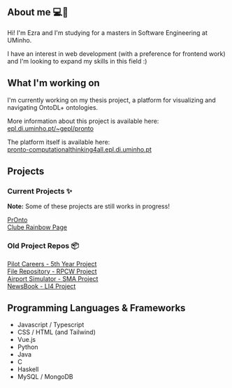 ## About me 💻🌈

Hi! I'm Ezra and I'm studying for a masters in Software Engineering at UMinho. 

I have an interest in web development (with a preference for frontend work) and I'm looking to expand my skills in this field :)

## What I'm working on

I'm currently working on my thesis project, a platform for visualizing and navigating OntoDL+ ontologies.

More information about this project is available here: <br/> [epl.di.uminho.pt/~gepl/pronto](https://epl.di.uminho.pt/~gepl/pronto/)

The platform itself is available here: <br/> [pronto-computationalthinking4all.epl.di.uminho.pt](https://pronto-computationalthinking4all.epl.di.uminho.pt/)

## Projects

### Current Projects ✨

**Note:** Some of these projects are still works in progress!

[PrOnto](https://pronto-computationalthinking4all.epl.di.uminho.pt/) <br/>
[Clube Rainbow Page](https://cluberainbow.github.io/) <br/>

### Old Project Repos 📦

[Pilot Careers - 5th Year Project](https://gitlab.com/pei7/frontendpei) <br/>
[File Repository - RPCW Project](https://github.com/haz145/RPCW2022/tree/main/Projeto) <br/>
[Airport Simulator - SMA Project](https://github.com/alpereirinha/SMA) <br/>
[NewsBook - LI4 Project](https://github.com/chelesgaroth/NewsBook-Project) <br/>

## Programming Languages & Frameworks

* Javascript / Typescript
* CSS / HTML (and Tailwind)
* Vue.js
* Python
* Java
* C
* Haskell
* MySQL / MongoDB

<!--
**haz145/haz145** is a ✨ _special_ ✨ repository because its `README.md` (this file) appears on your GitHub profile.

Here are some ideas to get you started:

- 🔭 I’m currently working on ...
- 🌱 I’m currently learning ...
- 👯 I’m looking to collaborate on ...
- 🤔 I’m looking for help with ...
- 💬 Ask me about ...
- 📫 How to reach me: ...
- 😄 Pronouns: ...
- ⚡ Fun fact: ...
-->
